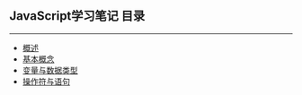 ## JavaScript学习笔记 目录
---

+ [概述](./conception.md) 
+ [基本概念](./no1.md)
+ [变量与数据类型](./no2.md)
+ [操作符与语句](./no3.md)